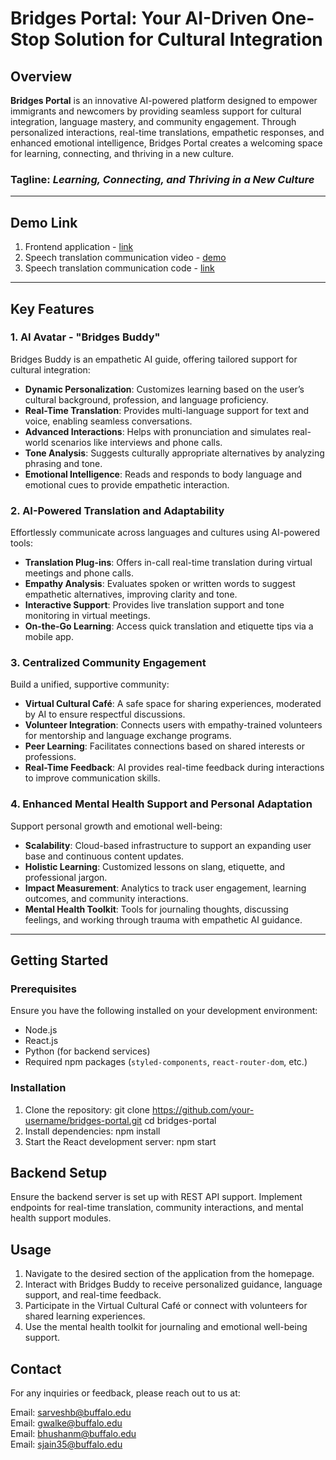 # Bridges Portal: Your AI-Driven One-Stop Solution for Cultural Integration

## Overview
**Bridges Portal** is an innovative AI-powered platform designed to empower immigrants and newcomers by providing seamless support for cultural integration, language mastery, and community engagement. Through personalized interactions, real-time translations, empathetic responses, and enhanced emotional intelligence, Bridges Portal creates a welcoming space for learning, connecting, and thriving in a new culture.

<!-- ![Bridges from Borders Logo](./path_to_logo_image.png) <!-- Replace with your logo file path -->

### Tagline: *Learning, Connecting, and Thriving in a New Culture*

---

## Demo Link
1. Frontend application - [link](https://bridges-portal.netlify.app/)
2. Speech translation communication video - [demo](https://drive.google.com/file/d/1tSXipLlxly22HAVoAV5O2-tk1qUw702Z/view?usp=sharing)
3. Speech translation communication code - [link](https://docs.google.com/document/d/1EPHQNrDBBh1fpNQHPPRdGrXHiWC_d36lmAI5fFaIn4c/edit?usp=sharing)


---

## Key Features
### 1. **AI Avatar - "Bridges Buddy"**
Bridges Buddy is an empathetic AI guide, offering tailored support for cultural integration:
- **Dynamic Personalization**: Customizes learning based on the user’s cultural background, profession, and language proficiency.
- **Real-Time Translation**: Provides multi-language support for text and voice, enabling seamless conversations.
- **Advanced Interactions**: Helps with pronunciation and simulates real-world scenarios like interviews and phone calls.
- **Tone Analysis**: Suggests culturally appropriate alternatives by analyzing phrasing and tone.
- **Emotional Intelligence**: Reads and responds to body language and emotional cues to provide empathetic interaction.

### 2. **AI-Powered Translation and Adaptability**
Effortlessly communicate across languages and cultures using AI-powered tools:
- **Translation Plug-ins**: Offers in-call real-time translation during virtual meetings and phone calls.
- **Empathy Analysis**: Evaluates spoken or written words to suggest empathetic alternatives, improving clarity and tone.
- **Interactive Support**: Provides live translation support and tone monitoring in virtual meetings.
- **On-the-Go Learning**: Access quick translation and etiquette tips via a mobile app.

### 3. **Centralized Community Engagement**
Build a unified, supportive community:
- **Virtual Cultural Café**: A safe space for sharing experiences, moderated by AI to ensure respectful discussions.
- **Volunteer Integration**: Connects users with empathy-trained volunteers for mentorship and language exchange programs.
- **Peer Learning**: Facilitates connections based on shared interests or professions.
- **Real-Time Feedback**: AI provides real-time feedback during interactions to improve communication skills.

### 4. **Enhanced Mental Health Support and Personal Adaptation**
Support personal growth and emotional well-being:
- **Scalability**: Cloud-based infrastructure to support an expanding user base and continuous content updates.
- **Holistic Learning**: Customized lessons on slang, etiquette, and professional jargon.
- **Impact Measurement**: Analytics to track user engagement, learning outcomes, and community interactions.
- **Mental Health Toolkit**: Tools for journaling thoughts, discussing feelings, and working through trauma with empathetic AI guidance.

---

## Getting Started
### Prerequisites
Ensure you have the following installed on your development environment:
- Node.js
- React.js
- Python (for backend services)
- Required npm packages (`styled-components`, `react-router-dom`, etc.)

### Installation
1. Clone the repository:
   git clone https://github.com/your-username/bridges-portal.git
   cd bridges-portal
2. Install dependencies:
   npm install
3. Start the React development server:
   npm start

## Backend Setup
Ensure the backend server is set up with REST API support.
Implement endpoints for real-time translation, community interactions, and mental health support modules.


## Usage
1. Navigate to the desired section of the application from the homepage.
2. Interact with Bridges Buddy to receive personalized guidance, language support, and real-time feedback.
3. Participate in the Virtual Cultural Café or connect with volunteers for shared learning experiences.
4. Use the mental health toolkit for journaling and emotional well-being support.

## Contact
For any inquiries or feedback, please reach out to us at:

Email: sarveshb@buffalo.edu   
Email: gwalke@buffalo.edu   
Email: bhushanm@buffalo.edu   
Email: sjain35@buffalo.edu   



